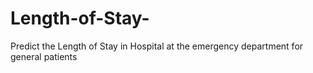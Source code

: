 # Length-of-Stay-
Predict the Length of Stay in Hospital at the  emergency department for general patients   

